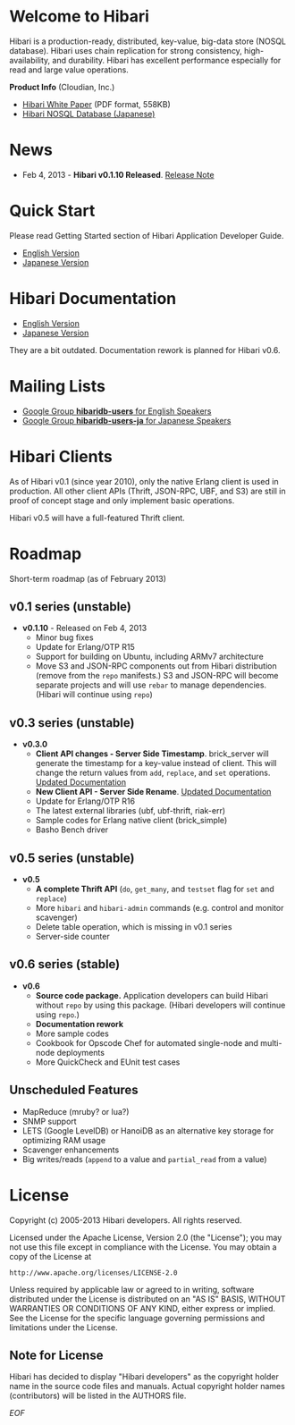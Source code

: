 # Welcome to Hibari

Hibari is a production-ready, distributed, key-value, big-data
store (NOSQL database).  Hibari uses chain replication for strong
consistency, high-availability, and durability. Hibari has excellent
performance especially for read and large value operations.

**Product Info** (Cloudian, Inc.)

- [Hibari White Paper](http://www.cloudian.com/cloud-storage-products/white-papers/2011-08-Hibari-Whitepaper.pdf) (PDF format, 558KB)
- [Hibari NOSQL Database (Japanese)](http://www.cloudian.jp/technologies/hibari-nosql-database.html)


# News

- Feb 4, 2013 - **Hibari v0.1.10 Released**. [Release Note](https://github.com/hibari/hibari/blob/master/relnotes/v0.1.10.txt)


# Quick Start

Please read Getting Started section of Hibari Application Developer Guide.

- [English Version](http://hibari.github.com/hibari-doc/hibari-app-developer-guide.en.html#getting-started)
- [Japanese Version](http://hibari.github.com/hibari-doc/hibari-app-developer-guide.ja.html#getting-started)


# Hibari Documentation

- [English Version](http://hibari.github.com/hibari-doc/)
- [Japanese Version](http://hibari.github.com/hibari-doc/)

They are a bit outdated. Documentation rework is planned for Hibari
v0.6.


# Mailing Lists

- [Google Group **hibaridb-users** for English Speakers](http://groups.google.com/forum/#!forum/hibaridb-users)
- [Google Group **hibaridb-users-ja** for Japanese Speakers](http://groups.google.com/forum/#!forum/hibaridb-users-ja)

# Hibari Clients

As of Hibari v0.1 (since year 2010), only the native Erlang client is
used in production. All other client APIs (Thrift, JSON-RPC, UBF, and
S3) are still in proof of concept stage and only implement basic
operations.

Hibari v0.5 will have a full-featured Thrift client.


# Roadmap

Short-term roadmap (as of February 2013)

## v0.1 series (unstable)

- **v0.1.10** - Released on Feb 4, 2013
  * Minor bug fixes
  * Update for Erlang/OTP R15
  * Support for building on Ubuntu, including ARMv7 architecture
  * Move S3 and JSON-RPC components out from Hibari distribution
    (remove from the `repo` manifests.)  S3 and JSON-RPC will become
    separate projects and will use `rebar` to manage
    dependencies. (Hibari will continue using `repo`)


## v0.3 series (unstable)

- **v0.3.0**
  * **Client API changes - Server Side Timestamp**. brick_server will
    generate the timestamp for a key-value instead of client. This
    will change the return values from `add`, `replace`, and `set`
    operations.
    [Updated Documentation](https://github.com/hibari/hibari-doc/blob/norton-server-rename/src/hibari/hibari-app-developer-guide.en.txt#L1424)
  * **New Client API - Server Side Rename**.
    [Updated Documentation](https://github.com/hibari/hibari-doc/blob/norton-server-rename/src/hibari/hibari-app-developer-guide.en.txt#L1876)
  * Update for Erlang/OTP R16
  * The latest external libraries (ubf, ubf-thrift, riak-err)
  * Sample codes for Erlang native client (brick_simple)
  * Basho Bench driver


## v0.5 series (unstable)

- **v0.5**
  * **A complete Thrift API** (`do`, `get_many`, and `testset` flag
    for `set` and `replace`)
  * More `hibari` and `hibari-admin` commands (e.g. control and
    monitor scavenger)
  * Delete table operation, which is missing in v0.1 series
  * Server-side counter


## v0.6 series (stable)

- **v0.6**
  * **Source code package.** Application developers can build Hibari
    without `repo` by using this package. (Hibari developers will
    continue using `repo`.)
  * **Documentation rework**
  * More sample codes
  * Cookbook for Opscode Chef for automated single-node and multi-node
    deployments
  * More QuickCheck and EUnit test cases


## Unscheduled Features

- MapReduce (mruby? or lua?)
- SNMP support
- LETS (Google LevelDB) or HanoiDB as an alternative key storage for
  optimizing RAM usage
- Scavenger enhancements
- Big writes/reads (`append` to a value and `partial_read` from a value)


# License

Copyright (c) 2005-2013 Hibari developers.  All rights reserved.

Licensed under the Apache License, Version 2.0 (the "License");
you may not use this file except in compliance with the License.
You may obtain a copy of the License at

    http://www.apache.org/licenses/LICENSE-2.0

Unless required by applicable law or agreed to in writing, software
distributed under the License is distributed on an "AS IS" BASIS,
WITHOUT WARRANTIES OR CONDITIONS OF ANY KIND, either express or implied.
See the License for the specific language governing permissions and
limitations under the License.


## Note for License

Hibari has decided to display "Hibari developers" as the copyright
holder name in the source code files and manuals. Actual copyright
holder names (contributors) will be listed in the AUTHORS file.


_EOF_
